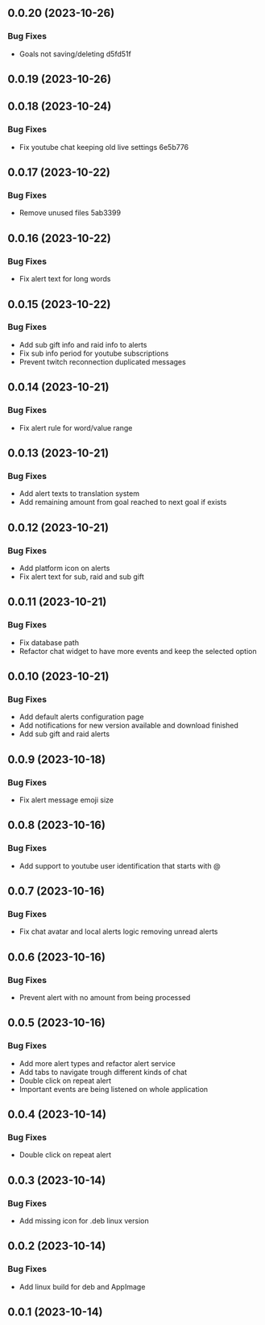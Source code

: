 

## 0.0.20 (2023-10-26)


### Bug Fixes

* Goals not saving/deleting d5fd51f

## 0.0.19 (2023-10-26)

## 0.0.18 (2023-10-24)


### Bug Fixes

* Fix youtube chat keeping old live settings 6e5b776

## 0.0.17 (2023-10-22)


### Bug Fixes

* Remove unused files 5ab3399

## 0.0.16 (2023-10-22)


### Bug Fixes

* Fix alert text for long words

## 0.0.15 (2023-10-22)


### Bug Fixes

* Add sub gift info and raid info to alerts
* Fix sub info period for youtube subscriptions
* Prevent twitch reconnection duplicated messages

## 0.0.14 (2023-10-21)


### Bug Fixes

* Fix alert rule for word/value range

## 0.0.13 (2023-10-21)


### Bug Fixes

* Add alert texts to translation system
* Add remaining amount from goal reached to next goal if exists

## 0.0.12 (2023-10-21)


### Bug Fixes

* Add platform icon on alerts
* Fix alert text for sub, raid and sub gift

## 0.0.11 (2023-10-21)


### Bug Fixes

* Fix database path
* Refactor chat widget to have more events and keep the selected option

## 0.0.10 (2023-10-21)


### Bug Fixes

* Add default alerts configuration page
* Add notifications for new version available and download finished
* Add sub gift and raid alerts

## 0.0.9 (2023-10-18)


### Bug Fixes

* Fix alert message emoji size

## 0.0.8 (2023-10-16)


### Bug Fixes

* Add support to youtube user identification that starts with @

## 0.0.7 (2023-10-16)


### Bug Fixes

* Fix chat avatar and local alerts logic removing unread alerts

## 0.0.6 (2023-10-16)


### Bug Fixes

* Prevent alert with no amount from being processed

## 0.0.5 (2023-10-16)


### Bug Fixes

* Add more alert types and refactor alert service
* Add tabs to navigate trough different kinds of chat
* Double click on repeat alert
* Important events are being listened on whole application

## 0.0.4 (2023-10-14)


### Bug Fixes

* Double click on repeat alert

## 0.0.3 (2023-10-14)


### Bug Fixes

* Add missing icon for .deb linux version

## 0.0.2 (2023-10-14)


### Bug Fixes

* Add linux build for deb and AppImage

## 0.0.1 (2023-10-14)